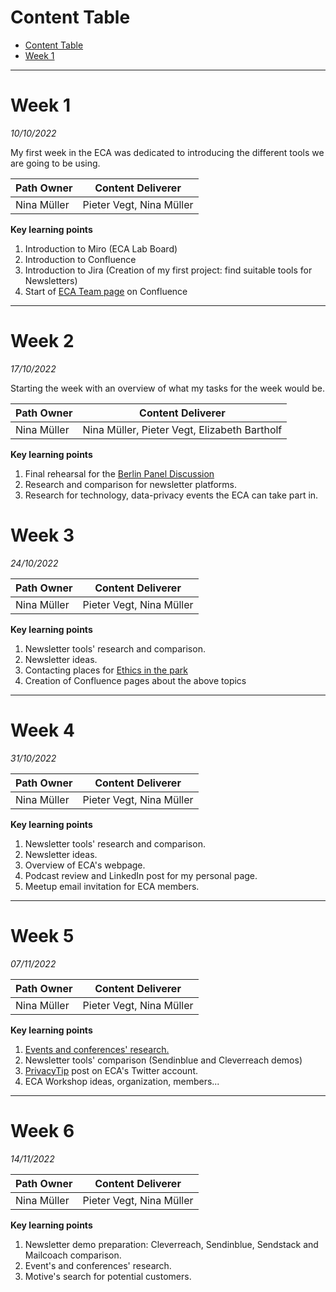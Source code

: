 # Content Table
- [Content Table](#content-table)
- [Week 1](#week-1)


----------------------------------------------------------------
# Week 1
*10/10/2022*

My first week in the ECA was dedicated to introducing the different tools we are going to be using.

| **Path Owner** | **Content Deliverer** | 
| --- | --- | 
| Nina Müller | Pieter Vegt, Nina Müller|


**Key learning points** <!-- (Do not change this line!!!) -->
1. Introduction to Miro (ECA Lab Board)
2. Introduction to Confluence 
3. Introduction to Jira (Creation of my first project: find suitable tools for Newsletters)
4. Start of [ECA Team page](https://searchbroker.atlassian.net/wiki/spaces/EBAMP/pages/3992092696/ECA+Team) on Confluence

----------------------------------------------------------------
# Week 2
*17/10/2022*

Starting the week with an overview of what my tasks for the week would be.

| **Path Owner** | **Content Deliverer** | 
| --- | --- | 
| Nina Müller | Nina Müller, Pieter Vegt, Elizabeth Bartholf|


**Key learning points** <!-- (Do not change this line!!!) -->
1. Final rehearsal for the [Berlin Panel Discussion](https://www.linkedin.com/video/event/urn:li:ugcPost:6985515475531112448/)
2. Research and comparison for newsletter platforms.
3. Research for technology, data-privacy events the ECA can take part in.

# Week 3
*24/10/2022*


| **Path Owner** | **Content Deliverer** | 
| --- | --- | 
| Nina Müller | Pieter Vegt, Nina Müller|


**Key learning points** <!-- (Do not change this line!!!) -->
1. Newsletter tools' research and comparison. 
2. Newsletter ideas. 
3. Contacting places for [Ethics in the park](https://searchbroker.atlassian.net/wiki/spaces/EBAMP/pages/3964862582/Ethics+in+the+park)
4. Creation of Confluence pages about the above topics 

----------------------------------------------------------------
# Week 4
*31/10/2022*


| **Path Owner** | **Content Deliverer** | 
| --- | --- | 
| Nina Müller | Pieter Vegt, Nina Müller|


**Key learning points** <!-- (Do not change this line!!!) -->
1. Newsletter tools' research and comparison. 
2. Newsletter ideas. 
3. Overview of ECA's webpage.
4. Podcast review and LinkedIn post for my personal page.
5. Meetup email invitation for ECA members.

----------------------------------------------------------------
# Week 5
*07/11/2022*


| **Path Owner** | **Content Deliverer** | 
| --- | --- | 
| Nina Müller | Pieter Vegt, Nina Müller|


**Key learning points** <!-- (Do not change this line!!!) -->
1. [Events and conferences' research.](https://searchbroker.atlassian.net/wiki/spaces/EBAMP/pages/4019847202/Privacy+data+and+ethics-related+events+research)
2. Newsletter tools' comparison (Sendinblue and Cleverreach demos)
3. [PrivacyTip](https://twitter.com/ethicalallies/status/1591001460795445249) post on ECA's Twitter account.
4. ECA Workshop ideas, organization, members...

----------------------------------------------------------------
# Week 6
*14/11/2022*


| **Path Owner** | **Content Deliverer** | 
| --- | --- | 
| Nina Müller | Pieter Vegt, Nina Müller|


**Key learning points** <!-- (Do not change this line!!!) -->
1. Newsletter demo preparation: Cleverreach, Sendinblue, Sendstack and Mailcoach comparison.
2. Event's and conferences' research.
3. Motive's search for potential customers.
